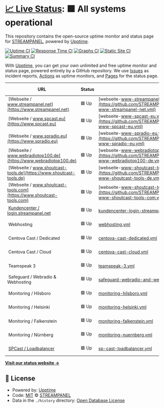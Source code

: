 # [📈 Live Status](https://status.streampanel.net): <!--live status--> **🟩 All systems operational**

This repository contains the open-source uptime monitor and status page for [STREAMPANEL](https://www.streampanel.net/), powered by [Upptime](https://github.com/upptime/upptime).

[![Uptime CI](https://github.com/streampanel/status.streampanel.net/workflows/Uptime%20CI/badge.svg)](https://github.com/streampanel/status.streampanel.net/actions?query=workflow%3A%22Uptime+CI%22)
[![Response Time CI](https://github.com/streampanel/status.streampanel.net/workflows/Response%20Time%20CI/badge.svg)](https://github.com/streampanel/status.streampanel.net/actions?query=workflow%3A%22Response+Time+CI%22)
[![Graphs CI](https://github.com/streampanel/status.streampanel.net/workflows/Graphs%20CI/badge.svg)](https://github.com/streampanel/status.streampanel.net/actions?query=workflow%3A%22Graphs+CI%22)
[![Static Site CI](https://github.com/streampanel/status.streampanel.net/workflows/Static%20Site%20CI/badge.svg)](https://github.com/streampanel/status.streampanel.net/actions?query=workflow%3A%22Static+Site+CI%22)
[![Summary CI](https://github.com/streampanel/status.streampanel.net/workflows/Summary%20CI/badge.svg)](https://github.com/streampanel/status.streampanel.net/actions?query=workflow%3A%22Summary+CI%22)

With [Upptime](https://upptime.js.org), you can get your own unlimited and free uptime monitor and status page, powered entirely by a GitHub repository. We use [Issues](https://github.com/streampanel/status.streampanel.net/issues) as incident reports, [Actions](https://github.com/streampanel/status.streampanel.net/actions) as uptime monitors, and [Pages](https://status.streampanel.net) for the status page.

<!--start: status pages-->
<!-- This summary is generated by Upptime (https://github.com/upptime/upptime) -->
<!-- Do not edit this manually, your changes will be overwritten -->
<!-- prettier-ignore -->
| URL | Status | History | Response Time | Uptime |
| --- | ------ | ------- | ------------- | ------ |
| <img alt="" src="https://icons.duckduckgo.com/ip3/www.streampanel.net.ico" height="13"> [Webseite / www.streampanel.net](https://www.streampanel.net) | 🟩 Up | [webseite-www-streampanel-net.yml](https://github.com/STREAMPANEL/status.streampanel.net/commits/HEAD/history/webseite-www-streampanel-net.yml) | <details><summary><img alt="Response time graph" src="./graphs/webseite-www-streampanel-net/response-time-week.png" height="20"> 537ms</summary><br><a href="https://status.streampanel.net/history/webseite-www-streampanel-net"><img alt="Response time 251" src="https://img.shields.io/endpoint?url=https%3A%2F%2Fraw.githubusercontent.com%2FSTREAMPANEL%2Fstatus.streampanel.net%2FHEAD%2Fapi%2Fwebseite-www-streampanel-net%2Fresponse-time.json"></a><br><a href="https://status.streampanel.net/history/webseite-www-streampanel-net"><img alt="24-hour response time 1376" src="https://img.shields.io/endpoint?url=https%3A%2F%2Fraw.githubusercontent.com%2FSTREAMPANEL%2Fstatus.streampanel.net%2FHEAD%2Fapi%2Fwebseite-www-streampanel-net%2Fresponse-time-day.json"></a><br><a href="https://status.streampanel.net/history/webseite-www-streampanel-net"><img alt="7-day response time 537" src="https://img.shields.io/endpoint?url=https%3A%2F%2Fraw.githubusercontent.com%2FSTREAMPANEL%2Fstatus.streampanel.net%2FHEAD%2Fapi%2Fwebseite-www-streampanel-net%2Fresponse-time-week.json"></a><br><a href="https://status.streampanel.net/history/webseite-www-streampanel-net"><img alt="30-day response time 468" src="https://img.shields.io/endpoint?url=https%3A%2F%2Fraw.githubusercontent.com%2FSTREAMPANEL%2Fstatus.streampanel.net%2FHEAD%2Fapi%2Fwebseite-www-streampanel-net%2Fresponse-time-month.json"></a><br><a href="https://status.streampanel.net/history/webseite-www-streampanel-net"><img alt="1-year response time 251" src="https://img.shields.io/endpoint?url=https%3A%2F%2Fraw.githubusercontent.com%2FSTREAMPANEL%2Fstatus.streampanel.net%2FHEAD%2Fapi%2Fwebseite-www-streampanel-net%2Fresponse-time-year.json"></a></details> | <details><summary><a href="https://status.streampanel.net/history/webseite-www-streampanel-net">99.92%</a></summary><a href="https://status.streampanel.net/history/webseite-www-streampanel-net"><img alt="All-time uptime 99.99%" src="https://img.shields.io/endpoint?url=https%3A%2F%2Fraw.githubusercontent.com%2FSTREAMPANEL%2Fstatus.streampanel.net%2FHEAD%2Fapi%2Fwebseite-www-streampanel-net%2Fuptime.json"></a><br><a href="https://status.streampanel.net/history/webseite-www-streampanel-net"><img alt="24-hour uptime 99.42%" src="https://img.shields.io/endpoint?url=https%3A%2F%2Fraw.githubusercontent.com%2FSTREAMPANEL%2Fstatus.streampanel.net%2FHEAD%2Fapi%2Fwebseite-www-streampanel-net%2Fuptime-day.json"></a><br><a href="https://status.streampanel.net/history/webseite-www-streampanel-net"><img alt="7-day uptime 99.92%" src="https://img.shields.io/endpoint?url=https%3A%2F%2Fraw.githubusercontent.com%2FSTREAMPANEL%2Fstatus.streampanel.net%2FHEAD%2Fapi%2Fwebseite-www-streampanel-net%2Fuptime-week.json"></a><br><a href="https://status.streampanel.net/history/webseite-www-streampanel-net"><img alt="30-day uptime 99.98%" src="https://img.shields.io/endpoint?url=https%3A%2F%2Fraw.githubusercontent.com%2FSTREAMPANEL%2Fstatus.streampanel.net%2FHEAD%2Fapi%2Fwebseite-www-streampanel-net%2Fuptime-month.json"></a><br><a href="https://status.streampanel.net/history/webseite-www-streampanel-net"><img alt="1-year uptime 99.99%" src="https://img.shields.io/endpoint?url=https%3A%2F%2Fraw.githubusercontent.com%2FSTREAMPANEL%2Fstatus.streampanel.net%2FHEAD%2Fapi%2Fwebseite-www-streampanel-net%2Fuptime-year.json"></a></details>
| <img alt="" src="https://icons.duckduckgo.com/ip3/www.spcast.eu.ico" height="13"> [Webseite / www.spcast.eu](https://www.spcast.eu) | 🟩 Up | [webseite-www-spcast-eu.yml](https://github.com/STREAMPANEL/status.streampanel.net/commits/HEAD/history/webseite-www-spcast-eu.yml) | <details><summary><img alt="Response time graph" src="./graphs/webseite-www-spcast-eu/response-time-week.png" height="20"> 167ms</summary><br><a href="https://status.streampanel.net/history/webseite-www-spcast-eu"><img alt="Response time 374" src="https://img.shields.io/endpoint?url=https%3A%2F%2Fraw.githubusercontent.com%2FSTREAMPANEL%2Fstatus.streampanel.net%2FHEAD%2Fapi%2Fwebseite-www-spcast-eu%2Fresponse-time.json"></a><br><a href="https://status.streampanel.net/history/webseite-www-spcast-eu"><img alt="24-hour response time 389" src="https://img.shields.io/endpoint?url=https%3A%2F%2Fraw.githubusercontent.com%2FSTREAMPANEL%2Fstatus.streampanel.net%2FHEAD%2Fapi%2Fwebseite-www-spcast-eu%2Fresponse-time-day.json"></a><br><a href="https://status.streampanel.net/history/webseite-www-spcast-eu"><img alt="7-day response time 167" src="https://img.shields.io/endpoint?url=https%3A%2F%2Fraw.githubusercontent.com%2FSTREAMPANEL%2Fstatus.streampanel.net%2FHEAD%2Fapi%2Fwebseite-www-spcast-eu%2Fresponse-time-week.json"></a><br><a href="https://status.streampanel.net/history/webseite-www-spcast-eu"><img alt="30-day response time 263" src="https://img.shields.io/endpoint?url=https%3A%2F%2Fraw.githubusercontent.com%2FSTREAMPANEL%2Fstatus.streampanel.net%2FHEAD%2Fapi%2Fwebseite-www-spcast-eu%2Fresponse-time-month.json"></a><br><a href="https://status.streampanel.net/history/webseite-www-spcast-eu"><img alt="1-year response time 374" src="https://img.shields.io/endpoint?url=https%3A%2F%2Fraw.githubusercontent.com%2FSTREAMPANEL%2Fstatus.streampanel.net%2FHEAD%2Fapi%2Fwebseite-www-spcast-eu%2Fresponse-time-year.json"></a></details> | <details><summary><a href="https://status.streampanel.net/history/webseite-www-spcast-eu">100.00%</a></summary><a href="https://status.streampanel.net/history/webseite-www-spcast-eu"><img alt="All-time uptime 100.00%" src="https://img.shields.io/endpoint?url=https%3A%2F%2Fraw.githubusercontent.com%2FSTREAMPANEL%2Fstatus.streampanel.net%2FHEAD%2Fapi%2Fwebseite-www-spcast-eu%2Fuptime.json"></a><br><a href="https://status.streampanel.net/history/webseite-www-spcast-eu"><img alt="24-hour uptime 100.00%" src="https://img.shields.io/endpoint?url=https%3A%2F%2Fraw.githubusercontent.com%2FSTREAMPANEL%2Fstatus.streampanel.net%2FHEAD%2Fapi%2Fwebseite-www-spcast-eu%2Fuptime-day.json"></a><br><a href="https://status.streampanel.net/history/webseite-www-spcast-eu"><img alt="7-day uptime 100.00%" src="https://img.shields.io/endpoint?url=https%3A%2F%2Fraw.githubusercontent.com%2FSTREAMPANEL%2Fstatus.streampanel.net%2FHEAD%2Fapi%2Fwebseite-www-spcast-eu%2Fuptime-week.json"></a><br><a href="https://status.streampanel.net/history/webseite-www-spcast-eu"><img alt="30-day uptime 100.00%" src="https://img.shields.io/endpoint?url=https%3A%2F%2Fraw.githubusercontent.com%2FSTREAMPANEL%2Fstatus.streampanel.net%2FHEAD%2Fapi%2Fwebseite-www-spcast-eu%2Fuptime-month.json"></a><br><a href="https://status.streampanel.net/history/webseite-www-spcast-eu"><img alt="1-year uptime 100.00%" src="https://img.shields.io/endpoint?url=https%3A%2F%2Fraw.githubusercontent.com%2FSTREAMPANEL%2Fstatus.streampanel.net%2FHEAD%2Fapi%2Fwebseite-www-spcast-eu%2Fuptime-year.json"></a></details>
| <img alt="" src="https://icons.duckduckgo.com/ip3/www.spradio.eu.ico" height="13"> [Webseite / www.spradio.eu](https://www.spradio.eu) | 🟩 Up | [webseite-www-spradio-eu.yml](https://github.com/STREAMPANEL/status.streampanel.net/commits/HEAD/history/webseite-www-spradio-eu.yml) | <details><summary><img alt="Response time graph" src="./graphs/webseite-www-spradio-eu/response-time-week.png" height="20"> 124ms</summary><br><a href="https://status.streampanel.net/history/webseite-www-spradio-eu"><img alt="Response time 348" src="https://img.shields.io/endpoint?url=https%3A%2F%2Fraw.githubusercontent.com%2FSTREAMPANEL%2Fstatus.streampanel.net%2FHEAD%2Fapi%2Fwebseite-www-spradio-eu%2Fresponse-time.json"></a><br><a href="https://status.streampanel.net/history/webseite-www-spradio-eu"><img alt="24-hour response time 69" src="https://img.shields.io/endpoint?url=https%3A%2F%2Fraw.githubusercontent.com%2FSTREAMPANEL%2Fstatus.streampanel.net%2FHEAD%2Fapi%2Fwebseite-www-spradio-eu%2Fresponse-time-day.json"></a><br><a href="https://status.streampanel.net/history/webseite-www-spradio-eu"><img alt="7-day response time 124" src="https://img.shields.io/endpoint?url=https%3A%2F%2Fraw.githubusercontent.com%2FSTREAMPANEL%2Fstatus.streampanel.net%2FHEAD%2Fapi%2Fwebseite-www-spradio-eu%2Fresponse-time-week.json"></a><br><a href="https://status.streampanel.net/history/webseite-www-spradio-eu"><img alt="30-day response time 294" src="https://img.shields.io/endpoint?url=https%3A%2F%2Fraw.githubusercontent.com%2FSTREAMPANEL%2Fstatus.streampanel.net%2FHEAD%2Fapi%2Fwebseite-www-spradio-eu%2Fresponse-time-month.json"></a><br><a href="https://status.streampanel.net/history/webseite-www-spradio-eu"><img alt="1-year response time 348" src="https://img.shields.io/endpoint?url=https%3A%2F%2Fraw.githubusercontent.com%2FSTREAMPANEL%2Fstatus.streampanel.net%2FHEAD%2Fapi%2Fwebseite-www-spradio-eu%2Fresponse-time-year.json"></a></details> | <details><summary><a href="https://status.streampanel.net/history/webseite-www-spradio-eu">100.00%</a></summary><a href="https://status.streampanel.net/history/webseite-www-spradio-eu"><img alt="All-time uptime 99.96%" src="https://img.shields.io/endpoint?url=https%3A%2F%2Fraw.githubusercontent.com%2FSTREAMPANEL%2Fstatus.streampanel.net%2FHEAD%2Fapi%2Fwebseite-www-spradio-eu%2Fuptime.json"></a><br><a href="https://status.streampanel.net/history/webseite-www-spradio-eu"><img alt="24-hour uptime 100.00%" src="https://img.shields.io/endpoint?url=https%3A%2F%2Fraw.githubusercontent.com%2FSTREAMPANEL%2Fstatus.streampanel.net%2FHEAD%2Fapi%2Fwebseite-www-spradio-eu%2Fuptime-day.json"></a><br><a href="https://status.streampanel.net/history/webseite-www-spradio-eu"><img alt="7-day uptime 100.00%" src="https://img.shields.io/endpoint?url=https%3A%2F%2Fraw.githubusercontent.com%2FSTREAMPANEL%2Fstatus.streampanel.net%2FHEAD%2Fapi%2Fwebseite-www-spradio-eu%2Fuptime-week.json"></a><br><a href="https://status.streampanel.net/history/webseite-www-spradio-eu"><img alt="30-day uptime 99.96%" src="https://img.shields.io/endpoint?url=https%3A%2F%2Fraw.githubusercontent.com%2FSTREAMPANEL%2Fstatus.streampanel.net%2FHEAD%2Fapi%2Fwebseite-www-spradio-eu%2Fuptime-month.json"></a><br><a href="https://status.streampanel.net/history/webseite-www-spradio-eu"><img alt="1-year uptime 99.96%" src="https://img.shields.io/endpoint?url=https%3A%2F%2Fraw.githubusercontent.com%2FSTREAMPANEL%2Fstatus.streampanel.net%2FHEAD%2Fapi%2Fwebseite-www-spradio-eu%2Fuptime-year.json"></a></details>
| <img alt="" src="https://icons.duckduckgo.com/ip3/www.webradiotop100.de.ico" height="13"> [Webseite / www.webradiotop100.de](https://www.webradiotop100.de) | 🟩 Up | [webseite-www-webradiotop100-de.yml](https://github.com/STREAMPANEL/status.streampanel.net/commits/HEAD/history/webseite-www-webradiotop100-de.yml) | <details><summary><img alt="Response time graph" src="./graphs/webseite-www-webradiotop100-de/response-time-week.png" height="20"> 3129ms</summary><br><a href="https://status.streampanel.net/history/webseite-www-webradiotop100-de"><img alt="Response time 2548" src="https://img.shields.io/endpoint?url=https%3A%2F%2Fraw.githubusercontent.com%2FSTREAMPANEL%2Fstatus.streampanel.net%2FHEAD%2Fapi%2Fwebseite-www-webradiotop100-de%2Fresponse-time.json"></a><br><a href="https://status.streampanel.net/history/webseite-www-webradiotop100-de"><img alt="24-hour response time 2701" src="https://img.shields.io/endpoint?url=https%3A%2F%2Fraw.githubusercontent.com%2FSTREAMPANEL%2Fstatus.streampanel.net%2FHEAD%2Fapi%2Fwebseite-www-webradiotop100-de%2Fresponse-time-day.json"></a><br><a href="https://status.streampanel.net/history/webseite-www-webradiotop100-de"><img alt="7-day response time 3129" src="https://img.shields.io/endpoint?url=https%3A%2F%2Fraw.githubusercontent.com%2FSTREAMPANEL%2Fstatus.streampanel.net%2FHEAD%2Fapi%2Fwebseite-www-webradiotop100-de%2Fresponse-time-week.json"></a><br><a href="https://status.streampanel.net/history/webseite-www-webradiotop100-de"><img alt="30-day response time 3250" src="https://img.shields.io/endpoint?url=https%3A%2F%2Fraw.githubusercontent.com%2FSTREAMPANEL%2Fstatus.streampanel.net%2FHEAD%2Fapi%2Fwebseite-www-webradiotop100-de%2Fresponse-time-month.json"></a><br><a href="https://status.streampanel.net/history/webseite-www-webradiotop100-de"><img alt="1-year response time 2548" src="https://img.shields.io/endpoint?url=https%3A%2F%2Fraw.githubusercontent.com%2FSTREAMPANEL%2Fstatus.streampanel.net%2FHEAD%2Fapi%2Fwebseite-www-webradiotop100-de%2Fresponse-time-year.json"></a></details> | <details><summary><a href="https://status.streampanel.net/history/webseite-www-webradiotop100-de">100.00%</a></summary><a href="https://status.streampanel.net/history/webseite-www-webradiotop100-de"><img alt="All-time uptime 99.99%" src="https://img.shields.io/endpoint?url=https%3A%2F%2Fraw.githubusercontent.com%2FSTREAMPANEL%2Fstatus.streampanel.net%2FHEAD%2Fapi%2Fwebseite-www-webradiotop100-de%2Fuptime.json"></a><br><a href="https://status.streampanel.net/history/webseite-www-webradiotop100-de"><img alt="24-hour uptime 100.00%" src="https://img.shields.io/endpoint?url=https%3A%2F%2Fraw.githubusercontent.com%2FSTREAMPANEL%2Fstatus.streampanel.net%2FHEAD%2Fapi%2Fwebseite-www-webradiotop100-de%2Fuptime-day.json"></a><br><a href="https://status.streampanel.net/history/webseite-www-webradiotop100-de"><img alt="7-day uptime 100.00%" src="https://img.shields.io/endpoint?url=https%3A%2F%2Fraw.githubusercontent.com%2FSTREAMPANEL%2Fstatus.streampanel.net%2FHEAD%2Fapi%2Fwebseite-www-webradiotop100-de%2Fuptime-week.json"></a><br><a href="https://status.streampanel.net/history/webseite-www-webradiotop100-de"><img alt="30-day uptime 99.96%" src="https://img.shields.io/endpoint?url=https%3A%2F%2Fraw.githubusercontent.com%2FSTREAMPANEL%2Fstatus.streampanel.net%2FHEAD%2Fapi%2Fwebseite-www-webradiotop100-de%2Fuptime-month.json"></a><br><a href="https://status.streampanel.net/history/webseite-www-webradiotop100-de"><img alt="1-year uptime 99.99%" src="https://img.shields.io/endpoint?url=https%3A%2F%2Fraw.githubusercontent.com%2FSTREAMPANEL%2Fstatus.streampanel.net%2FHEAD%2Fapi%2Fwebseite-www-webradiotop100-de%2Fuptime-year.json"></a></details>
| <img alt="" src="https://icons.duckduckgo.com/ip3/www.shoutcast-tools.de.ico" height="13"> [Webseite / www.shoutcast-tools.de](https://www.shoutcast-tools.de) | 🟩 Up | [webseite-www-shoutcast-tools-de.yml](https://github.com/STREAMPANEL/status.streampanel.net/commits/HEAD/history/webseite-www-shoutcast-tools-de.yml) | <details><summary><img alt="Response time graph" src="./graphs/webseite-www-shoutcast-tools-de/response-time-week.png" height="20"> 1702ms</summary><br><a href="https://status.streampanel.net/history/webseite-www-shoutcast-tools-de"><img alt="Response time 1665" src="https://img.shields.io/endpoint?url=https%3A%2F%2Fraw.githubusercontent.com%2FSTREAMPANEL%2Fstatus.streampanel.net%2FHEAD%2Fapi%2Fwebseite-www-shoutcast-tools-de%2Fresponse-time.json"></a><br><a href="https://status.streampanel.net/history/webseite-www-shoutcast-tools-de"><img alt="24-hour response time 1395" src="https://img.shields.io/endpoint?url=https%3A%2F%2Fraw.githubusercontent.com%2FSTREAMPANEL%2Fstatus.streampanel.net%2FHEAD%2Fapi%2Fwebseite-www-shoutcast-tools-de%2Fresponse-time-day.json"></a><br><a href="https://status.streampanel.net/history/webseite-www-shoutcast-tools-de"><img alt="7-day response time 1702" src="https://img.shields.io/endpoint?url=https%3A%2F%2Fraw.githubusercontent.com%2FSTREAMPANEL%2Fstatus.streampanel.net%2FHEAD%2Fapi%2Fwebseite-www-shoutcast-tools-de%2Fresponse-time-week.json"></a><br><a href="https://status.streampanel.net/history/webseite-www-shoutcast-tools-de"><img alt="30-day response time 1629" src="https://img.shields.io/endpoint?url=https%3A%2F%2Fraw.githubusercontent.com%2FSTREAMPANEL%2Fstatus.streampanel.net%2FHEAD%2Fapi%2Fwebseite-www-shoutcast-tools-de%2Fresponse-time-month.json"></a><br><a href="https://status.streampanel.net/history/webseite-www-shoutcast-tools-de"><img alt="1-year response time 1665" src="https://img.shields.io/endpoint?url=https%3A%2F%2Fraw.githubusercontent.com%2FSTREAMPANEL%2Fstatus.streampanel.net%2FHEAD%2Fapi%2Fwebseite-www-shoutcast-tools-de%2Fresponse-time-year.json"></a></details> | <details><summary><a href="https://status.streampanel.net/history/webseite-www-shoutcast-tools-de">100.00%</a></summary><a href="https://status.streampanel.net/history/webseite-www-shoutcast-tools-de"><img alt="All-time uptime 100.00%" src="https://img.shields.io/endpoint?url=https%3A%2F%2Fraw.githubusercontent.com%2FSTREAMPANEL%2Fstatus.streampanel.net%2FHEAD%2Fapi%2Fwebseite-www-shoutcast-tools-de%2Fuptime.json"></a><br><a href="https://status.streampanel.net/history/webseite-www-shoutcast-tools-de"><img alt="24-hour uptime 100.00%" src="https://img.shields.io/endpoint?url=https%3A%2F%2Fraw.githubusercontent.com%2FSTREAMPANEL%2Fstatus.streampanel.net%2FHEAD%2Fapi%2Fwebseite-www-shoutcast-tools-de%2Fuptime-day.json"></a><br><a href="https://status.streampanel.net/history/webseite-www-shoutcast-tools-de"><img alt="7-day uptime 100.00%" src="https://img.shields.io/endpoint?url=https%3A%2F%2Fraw.githubusercontent.com%2FSTREAMPANEL%2Fstatus.streampanel.net%2FHEAD%2Fapi%2Fwebseite-www-shoutcast-tools-de%2Fuptime-week.json"></a><br><a href="https://status.streampanel.net/history/webseite-www-shoutcast-tools-de"><img alt="30-day uptime 100.00%" src="https://img.shields.io/endpoint?url=https%3A%2F%2Fraw.githubusercontent.com%2FSTREAMPANEL%2Fstatus.streampanel.net%2FHEAD%2Fapi%2Fwebseite-www-shoutcast-tools-de%2Fuptime-month.json"></a><br><a href="https://status.streampanel.net/history/webseite-www-shoutcast-tools-de"><img alt="1-year uptime 100.00%" src="https://img.shields.io/endpoint?url=https%3A%2F%2Fraw.githubusercontent.com%2FSTREAMPANEL%2Fstatus.streampanel.net%2FHEAD%2Fapi%2Fwebseite-www-shoutcast-tools-de%2Fuptime-year.json"></a></details>
| <img alt="" src="https://icons.duckduckgo.com/ip3/www.shoutcast-tools.com.ico" height="13"> [Webseite / www.shoutcast-tools.com](https://www.shoutcast-tools.com) | 🟩 Up | [webseite-www-shoutcast-tools-com.yml](https://github.com/STREAMPANEL/status.streampanel.net/commits/HEAD/history/webseite-www-shoutcast-tools-com.yml) | <details><summary><img alt="Response time graph" src="./graphs/webseite-www-shoutcast-tools-com/response-time-week.png" height="20"> 1600ms</summary><br><a href="https://status.streampanel.net/history/webseite-www-shoutcast-tools-com"><img alt="Response time 2638" src="https://img.shields.io/endpoint?url=https%3A%2F%2Fraw.githubusercontent.com%2FSTREAMPANEL%2Fstatus.streampanel.net%2FHEAD%2Fapi%2Fwebseite-www-shoutcast-tools-com%2Fresponse-time.json"></a><br><a href="https://status.streampanel.net/history/webseite-www-shoutcast-tools-com"><img alt="24-hour response time 1253" src="https://img.shields.io/endpoint?url=https%3A%2F%2Fraw.githubusercontent.com%2FSTREAMPANEL%2Fstatus.streampanel.net%2FHEAD%2Fapi%2Fwebseite-www-shoutcast-tools-com%2Fresponse-time-day.json"></a><br><a href="https://status.streampanel.net/history/webseite-www-shoutcast-tools-com"><img alt="7-day response time 1600" src="https://img.shields.io/endpoint?url=https%3A%2F%2Fraw.githubusercontent.com%2FSTREAMPANEL%2Fstatus.streampanel.net%2FHEAD%2Fapi%2Fwebseite-www-shoutcast-tools-com%2Fresponse-time-week.json"></a><br><a href="https://status.streampanel.net/history/webseite-www-shoutcast-tools-com"><img alt="30-day response time 4704" src="https://img.shields.io/endpoint?url=https%3A%2F%2Fraw.githubusercontent.com%2FSTREAMPANEL%2Fstatus.streampanel.net%2FHEAD%2Fapi%2Fwebseite-www-shoutcast-tools-com%2Fresponse-time-month.json"></a><br><a href="https://status.streampanel.net/history/webseite-www-shoutcast-tools-com"><img alt="1-year response time 2638" src="https://img.shields.io/endpoint?url=https%3A%2F%2Fraw.githubusercontent.com%2FSTREAMPANEL%2Fstatus.streampanel.net%2FHEAD%2Fapi%2Fwebseite-www-shoutcast-tools-com%2Fresponse-time-year.json"></a></details> | <details><summary><a href="https://status.streampanel.net/history/webseite-www-shoutcast-tools-com">100.00%</a></summary><a href="https://status.streampanel.net/history/webseite-www-shoutcast-tools-com"><img alt="All-time uptime 100.00%" src="https://img.shields.io/endpoint?url=https%3A%2F%2Fraw.githubusercontent.com%2FSTREAMPANEL%2Fstatus.streampanel.net%2FHEAD%2Fapi%2Fwebseite-www-shoutcast-tools-com%2Fuptime.json"></a><br><a href="https://status.streampanel.net/history/webseite-www-shoutcast-tools-com"><img alt="24-hour uptime 100.00%" src="https://img.shields.io/endpoint?url=https%3A%2F%2Fraw.githubusercontent.com%2FSTREAMPANEL%2Fstatus.streampanel.net%2FHEAD%2Fapi%2Fwebseite-www-shoutcast-tools-com%2Fuptime-day.json"></a><br><a href="https://status.streampanel.net/history/webseite-www-shoutcast-tools-com"><img alt="7-day uptime 100.00%" src="https://img.shields.io/endpoint?url=https%3A%2F%2Fraw.githubusercontent.com%2FSTREAMPANEL%2Fstatus.streampanel.net%2FHEAD%2Fapi%2Fwebseite-www-shoutcast-tools-com%2Fuptime-week.json"></a><br><a href="https://status.streampanel.net/history/webseite-www-shoutcast-tools-com"><img alt="30-day uptime 100.00%" src="https://img.shields.io/endpoint?url=https%3A%2F%2Fraw.githubusercontent.com%2FSTREAMPANEL%2Fstatus.streampanel.net%2FHEAD%2Fapi%2Fwebseite-www-shoutcast-tools-com%2Fuptime-month.json"></a><br><a href="https://status.streampanel.net/history/webseite-www-shoutcast-tools-com"><img alt="1-year uptime 100.00%" src="https://img.shields.io/endpoint?url=https%3A%2F%2Fraw.githubusercontent.com%2FSTREAMPANEL%2Fstatus.streampanel.net%2FHEAD%2Fapi%2Fwebseite-www-shoutcast-tools-com%2Fuptime-year.json"></a></details>
| <img alt="" src="https://icons.duckduckgo.com/ip3/login.streampanel.net.ico" height="13"> [Kundencenter / login.streampanel.net](https://login.streampanel.net) | 🟩 Up | [kundencenter-login-streampanel-net.yml](https://github.com/STREAMPANEL/status.streampanel.net/commits/HEAD/history/kundencenter-login-streampanel-net.yml) | <details><summary><img alt="Response time graph" src="./graphs/kundencenter-login-streampanel-net/response-time-week.png" height="20"> 1705ms</summary><br><a href="https://status.streampanel.net/history/kundencenter-login-streampanel-net"><img alt="Response time 1358" src="https://img.shields.io/endpoint?url=https%3A%2F%2Fraw.githubusercontent.com%2FSTREAMPANEL%2Fstatus.streampanel.net%2FHEAD%2Fapi%2Fkundencenter-login-streampanel-net%2Fresponse-time.json"></a><br><a href="https://status.streampanel.net/history/kundencenter-login-streampanel-net"><img alt="24-hour response time 1688" src="https://img.shields.io/endpoint?url=https%3A%2F%2Fraw.githubusercontent.com%2FSTREAMPANEL%2Fstatus.streampanel.net%2FHEAD%2Fapi%2Fkundencenter-login-streampanel-net%2Fresponse-time-day.json"></a><br><a href="https://status.streampanel.net/history/kundencenter-login-streampanel-net"><img alt="7-day response time 1705" src="https://img.shields.io/endpoint?url=https%3A%2F%2Fraw.githubusercontent.com%2FSTREAMPANEL%2Fstatus.streampanel.net%2FHEAD%2Fapi%2Fkundencenter-login-streampanel-net%2Fresponse-time-week.json"></a><br><a href="https://status.streampanel.net/history/kundencenter-login-streampanel-net"><img alt="30-day response time 1629" src="https://img.shields.io/endpoint?url=https%3A%2F%2Fraw.githubusercontent.com%2FSTREAMPANEL%2Fstatus.streampanel.net%2FHEAD%2Fapi%2Fkundencenter-login-streampanel-net%2Fresponse-time-month.json"></a><br><a href="https://status.streampanel.net/history/kundencenter-login-streampanel-net"><img alt="1-year response time 1358" src="https://img.shields.io/endpoint?url=https%3A%2F%2Fraw.githubusercontent.com%2FSTREAMPANEL%2Fstatus.streampanel.net%2FHEAD%2Fapi%2Fkundencenter-login-streampanel-net%2Fresponse-time-year.json"></a></details> | <details><summary><a href="https://status.streampanel.net/history/kundencenter-login-streampanel-net">100.00%</a></summary><a href="https://status.streampanel.net/history/kundencenter-login-streampanel-net"><img alt="All-time uptime 100.00%" src="https://img.shields.io/endpoint?url=https%3A%2F%2Fraw.githubusercontent.com%2FSTREAMPANEL%2Fstatus.streampanel.net%2FHEAD%2Fapi%2Fkundencenter-login-streampanel-net%2Fuptime.json"></a><br><a href="https://status.streampanel.net/history/kundencenter-login-streampanel-net"><img alt="24-hour uptime 100.00%" src="https://img.shields.io/endpoint?url=https%3A%2F%2Fraw.githubusercontent.com%2FSTREAMPANEL%2Fstatus.streampanel.net%2FHEAD%2Fapi%2Fkundencenter-login-streampanel-net%2Fuptime-day.json"></a><br><a href="https://status.streampanel.net/history/kundencenter-login-streampanel-net"><img alt="7-day uptime 100.00%" src="https://img.shields.io/endpoint?url=https%3A%2F%2Fraw.githubusercontent.com%2FSTREAMPANEL%2Fstatus.streampanel.net%2FHEAD%2Fapi%2Fkundencenter-login-streampanel-net%2Fuptime-week.json"></a><br><a href="https://status.streampanel.net/history/kundencenter-login-streampanel-net"><img alt="30-day uptime 100.00%" src="https://img.shields.io/endpoint?url=https%3A%2F%2Fraw.githubusercontent.com%2FSTREAMPANEL%2Fstatus.streampanel.net%2FHEAD%2Fapi%2Fkundencenter-login-streampanel-net%2Fuptime-month.json"></a><br><a href="https://status.streampanel.net/history/kundencenter-login-streampanel-net"><img alt="1-year uptime 100.00%" src="https://img.shields.io/endpoint?url=https%3A%2F%2Fraw.githubusercontent.com%2FSTREAMPANEL%2Fstatus.streampanel.net%2FHEAD%2Fapi%2Fkundencenter-login-streampanel-net%2Fuptime-year.json"></a></details>
| <img alt="" src="https://icons.duckduckgo.com/ip3/null.ico" height="13"> Webhosting | 🟩 Up | [webhosting.yml](https://github.com/STREAMPANEL/status.streampanel.net/commits/HEAD/history/webhosting.yml) | <details><summary><img alt="Response time graph" src="./graphs/webhosting/response-time-week.png" height="20"> 419ms</summary><br><a href="https://status.streampanel.net/history/webhosting"><img alt="Response time 520" src="https://img.shields.io/endpoint?url=https%3A%2F%2Fraw.githubusercontent.com%2FSTREAMPANEL%2Fstatus.streampanel.net%2FHEAD%2Fapi%2Fwebhosting%2Fresponse-time.json"></a><br><a href="https://status.streampanel.net/history/webhosting"><img alt="24-hour response time 289" src="https://img.shields.io/endpoint?url=https%3A%2F%2Fraw.githubusercontent.com%2FSTREAMPANEL%2Fstatus.streampanel.net%2FHEAD%2Fapi%2Fwebhosting%2Fresponse-time-day.json"></a><br><a href="https://status.streampanel.net/history/webhosting"><img alt="7-day response time 419" src="https://img.shields.io/endpoint?url=https%3A%2F%2Fraw.githubusercontent.com%2FSTREAMPANEL%2Fstatus.streampanel.net%2FHEAD%2Fapi%2Fwebhosting%2Fresponse-time-week.json"></a><br><a href="https://status.streampanel.net/history/webhosting"><img alt="30-day response time 386" src="https://img.shields.io/endpoint?url=https%3A%2F%2Fraw.githubusercontent.com%2FSTREAMPANEL%2Fstatus.streampanel.net%2FHEAD%2Fapi%2Fwebhosting%2Fresponse-time-month.json"></a><br><a href="https://status.streampanel.net/history/webhosting"><img alt="1-year response time 515" src="https://img.shields.io/endpoint?url=https%3A%2F%2Fraw.githubusercontent.com%2FSTREAMPANEL%2Fstatus.streampanel.net%2FHEAD%2Fapi%2Fwebhosting%2Fresponse-time-year.json"></a></details> | <details><summary><a href="https://status.streampanel.net/history/webhosting">100.00%</a></summary><a href="https://status.streampanel.net/history/webhosting"><img alt="All-time uptime 100.00%" src="https://img.shields.io/endpoint?url=https%3A%2F%2Fraw.githubusercontent.com%2FSTREAMPANEL%2Fstatus.streampanel.net%2FHEAD%2Fapi%2Fwebhosting%2Fuptime.json"></a><br><a href="https://status.streampanel.net/history/webhosting"><img alt="24-hour uptime 100.00%" src="https://img.shields.io/endpoint?url=https%3A%2F%2Fraw.githubusercontent.com%2FSTREAMPANEL%2Fstatus.streampanel.net%2FHEAD%2Fapi%2Fwebhosting%2Fuptime-day.json"></a><br><a href="https://status.streampanel.net/history/webhosting"><img alt="7-day uptime 100.00%" src="https://img.shields.io/endpoint?url=https%3A%2F%2Fraw.githubusercontent.com%2FSTREAMPANEL%2Fstatus.streampanel.net%2FHEAD%2Fapi%2Fwebhosting%2Fuptime-week.json"></a><br><a href="https://status.streampanel.net/history/webhosting"><img alt="30-day uptime 100.00%" src="https://img.shields.io/endpoint?url=https%3A%2F%2Fraw.githubusercontent.com%2FSTREAMPANEL%2Fstatus.streampanel.net%2FHEAD%2Fapi%2Fwebhosting%2Fuptime-month.json"></a><br><a href="https://status.streampanel.net/history/webhosting"><img alt="1-year uptime 100.00%" src="https://img.shields.io/endpoint?url=https%3A%2F%2Fraw.githubusercontent.com%2FSTREAMPANEL%2Fstatus.streampanel.net%2FHEAD%2Fapi%2Fwebhosting%2Fuptime-year.json"></a></details>
| <img alt="" src="https://icons.duckduckgo.com/ip3/null.ico" height="13"> Centova Cast / Dedicated | 🟩 Up | [centova-cast-dedicated.yml](https://github.com/STREAMPANEL/status.streampanel.net/commits/HEAD/history/centova-cast-dedicated.yml) | <details><summary><img alt="Response time graph" src="./graphs/centova-cast-dedicated/response-time-week.png" height="20"> 670ms</summary><br><a href="https://status.streampanel.net/history/centova-cast-dedicated"><img alt="Response time 673" src="https://img.shields.io/endpoint?url=https%3A%2F%2Fraw.githubusercontent.com%2FSTREAMPANEL%2Fstatus.streampanel.net%2FHEAD%2Fapi%2Fcentova-cast-dedicated%2Fresponse-time.json"></a><br><a href="https://status.streampanel.net/history/centova-cast-dedicated"><img alt="24-hour response time 533" src="https://img.shields.io/endpoint?url=https%3A%2F%2Fraw.githubusercontent.com%2FSTREAMPANEL%2Fstatus.streampanel.net%2FHEAD%2Fapi%2Fcentova-cast-dedicated%2Fresponse-time-day.json"></a><br><a href="https://status.streampanel.net/history/centova-cast-dedicated"><img alt="7-day response time 670" src="https://img.shields.io/endpoint?url=https%3A%2F%2Fraw.githubusercontent.com%2FSTREAMPANEL%2Fstatus.streampanel.net%2FHEAD%2Fapi%2Fcentova-cast-dedicated%2Fresponse-time-week.json"></a><br><a href="https://status.streampanel.net/history/centova-cast-dedicated"><img alt="30-day response time 611" src="https://img.shields.io/endpoint?url=https%3A%2F%2Fraw.githubusercontent.com%2FSTREAMPANEL%2Fstatus.streampanel.net%2FHEAD%2Fapi%2Fcentova-cast-dedicated%2Fresponse-time-month.json"></a><br><a href="https://status.streampanel.net/history/centova-cast-dedicated"><img alt="1-year response time 672" src="https://img.shields.io/endpoint?url=https%3A%2F%2Fraw.githubusercontent.com%2FSTREAMPANEL%2Fstatus.streampanel.net%2FHEAD%2Fapi%2Fcentova-cast-dedicated%2Fresponse-time-year.json"></a></details> | <details><summary><a href="https://status.streampanel.net/history/centova-cast-dedicated">100.00%</a></summary><a href="https://status.streampanel.net/history/centova-cast-dedicated"><img alt="All-time uptime 99.93%" src="https://img.shields.io/endpoint?url=https%3A%2F%2Fraw.githubusercontent.com%2FSTREAMPANEL%2Fstatus.streampanel.net%2FHEAD%2Fapi%2Fcentova-cast-dedicated%2Fuptime.json"></a><br><a href="https://status.streampanel.net/history/centova-cast-dedicated"><img alt="24-hour uptime 100.00%" src="https://img.shields.io/endpoint?url=https%3A%2F%2Fraw.githubusercontent.com%2FSTREAMPANEL%2Fstatus.streampanel.net%2FHEAD%2Fapi%2Fcentova-cast-dedicated%2Fuptime-day.json"></a><br><a href="https://status.streampanel.net/history/centova-cast-dedicated"><img alt="7-day uptime 100.00%" src="https://img.shields.io/endpoint?url=https%3A%2F%2Fraw.githubusercontent.com%2FSTREAMPANEL%2Fstatus.streampanel.net%2FHEAD%2Fapi%2Fcentova-cast-dedicated%2Fuptime-week.json"></a><br><a href="https://status.streampanel.net/history/centova-cast-dedicated"><img alt="30-day uptime 100.00%" src="https://img.shields.io/endpoint?url=https%3A%2F%2Fraw.githubusercontent.com%2FSTREAMPANEL%2Fstatus.streampanel.net%2FHEAD%2Fapi%2Fcentova-cast-dedicated%2Fuptime-month.json"></a><br><a href="https://status.streampanel.net/history/centova-cast-dedicated"><img alt="1-year uptime 99.93%" src="https://img.shields.io/endpoint?url=https%3A%2F%2Fraw.githubusercontent.com%2FSTREAMPANEL%2Fstatus.streampanel.net%2FHEAD%2Fapi%2Fcentova-cast-dedicated%2Fuptime-year.json"></a></details>
| <img alt="" src="https://icons.duckduckgo.com/ip3/null.ico" height="13"> Centova Cast / Cloud | 🟩 Up | [centova-cast-cloud.yml](https://github.com/STREAMPANEL/status.streampanel.net/commits/HEAD/history/centova-cast-cloud.yml) | <details><summary><img alt="Response time graph" src="./graphs/centova-cast-cloud/response-time-week.png" height="20"> 660ms</summary><br><a href="https://status.streampanel.net/history/centova-cast-cloud"><img alt="Response time 658" src="https://img.shields.io/endpoint?url=https%3A%2F%2Fraw.githubusercontent.com%2FSTREAMPANEL%2Fstatus.streampanel.net%2FHEAD%2Fapi%2Fcentova-cast-cloud%2Fresponse-time.json"></a><br><a href="https://status.streampanel.net/history/centova-cast-cloud"><img alt="24-hour response time 533" src="https://img.shields.io/endpoint?url=https%3A%2F%2Fraw.githubusercontent.com%2FSTREAMPANEL%2Fstatus.streampanel.net%2FHEAD%2Fapi%2Fcentova-cast-cloud%2Fresponse-time-day.json"></a><br><a href="https://status.streampanel.net/history/centova-cast-cloud"><img alt="7-day response time 660" src="https://img.shields.io/endpoint?url=https%3A%2F%2Fraw.githubusercontent.com%2FSTREAMPANEL%2Fstatus.streampanel.net%2FHEAD%2Fapi%2Fcentova-cast-cloud%2Fresponse-time-week.json"></a><br><a href="https://status.streampanel.net/history/centova-cast-cloud"><img alt="30-day response time 606" src="https://img.shields.io/endpoint?url=https%3A%2F%2Fraw.githubusercontent.com%2FSTREAMPANEL%2Fstatus.streampanel.net%2FHEAD%2Fapi%2Fcentova-cast-cloud%2Fresponse-time-month.json"></a><br><a href="https://status.streampanel.net/history/centova-cast-cloud"><img alt="1-year response time 656" src="https://img.shields.io/endpoint?url=https%3A%2F%2Fraw.githubusercontent.com%2FSTREAMPANEL%2Fstatus.streampanel.net%2FHEAD%2Fapi%2Fcentova-cast-cloud%2Fresponse-time-year.json"></a></details> | <details><summary><a href="https://status.streampanel.net/history/centova-cast-cloud">100.00%</a></summary><a href="https://status.streampanel.net/history/centova-cast-cloud"><img alt="All-time uptime 99.89%" src="https://img.shields.io/endpoint?url=https%3A%2F%2Fraw.githubusercontent.com%2FSTREAMPANEL%2Fstatus.streampanel.net%2FHEAD%2Fapi%2Fcentova-cast-cloud%2Fuptime.json"></a><br><a href="https://status.streampanel.net/history/centova-cast-cloud"><img alt="24-hour uptime 100.00%" src="https://img.shields.io/endpoint?url=https%3A%2F%2Fraw.githubusercontent.com%2FSTREAMPANEL%2Fstatus.streampanel.net%2FHEAD%2Fapi%2Fcentova-cast-cloud%2Fuptime-day.json"></a><br><a href="https://status.streampanel.net/history/centova-cast-cloud"><img alt="7-day uptime 100.00%" src="https://img.shields.io/endpoint?url=https%3A%2F%2Fraw.githubusercontent.com%2FSTREAMPANEL%2Fstatus.streampanel.net%2FHEAD%2Fapi%2Fcentova-cast-cloud%2Fuptime-week.json"></a><br><a href="https://status.streampanel.net/history/centova-cast-cloud"><img alt="30-day uptime 100.00%" src="https://img.shields.io/endpoint?url=https%3A%2F%2Fraw.githubusercontent.com%2FSTREAMPANEL%2Fstatus.streampanel.net%2FHEAD%2Fapi%2Fcentova-cast-cloud%2Fuptime-month.json"></a><br><a href="https://status.streampanel.net/history/centova-cast-cloud"><img alt="1-year uptime 99.89%" src="https://img.shields.io/endpoint?url=https%3A%2F%2Fraw.githubusercontent.com%2FSTREAMPANEL%2Fstatus.streampanel.net%2FHEAD%2Fapi%2Fcentova-cast-cloud%2Fuptime-year.json"></a></details>
| <img alt="" src="https://icons.duckduckgo.com/ip3/null.ico" height="13"> Teamspeak 3 | 🟩 Up | [teamspeak-3.yml](https://github.com/STREAMPANEL/status.streampanel.net/commits/HEAD/history/teamspeak-3.yml) | <details><summary><img alt="Response time graph" src="./graphs/teamspeak-3/response-time-week.png" height="20"> 372ms</summary><br><a href="https://status.streampanel.net/history/teamspeak-3"><img alt="Response time 397" src="https://img.shields.io/endpoint?url=https%3A%2F%2Fraw.githubusercontent.com%2FSTREAMPANEL%2Fstatus.streampanel.net%2FHEAD%2Fapi%2Fteamspeak-3%2Fresponse-time.json"></a><br><a href="https://status.streampanel.net/history/teamspeak-3"><img alt="24-hour response time 287" src="https://img.shields.io/endpoint?url=https%3A%2F%2Fraw.githubusercontent.com%2FSTREAMPANEL%2Fstatus.streampanel.net%2FHEAD%2Fapi%2Fteamspeak-3%2Fresponse-time-day.json"></a><br><a href="https://status.streampanel.net/history/teamspeak-3"><img alt="7-day response time 372" src="https://img.shields.io/endpoint?url=https%3A%2F%2Fraw.githubusercontent.com%2FSTREAMPANEL%2Fstatus.streampanel.net%2FHEAD%2Fapi%2Fteamspeak-3%2Fresponse-time-week.json"></a><br><a href="https://status.streampanel.net/history/teamspeak-3"><img alt="30-day response time 353" src="https://img.shields.io/endpoint?url=https%3A%2F%2Fraw.githubusercontent.com%2FSTREAMPANEL%2Fstatus.streampanel.net%2FHEAD%2Fapi%2Fteamspeak-3%2Fresponse-time-month.json"></a><br><a href="https://status.streampanel.net/history/teamspeak-3"><img alt="1-year response time 395" src="https://img.shields.io/endpoint?url=https%3A%2F%2Fraw.githubusercontent.com%2FSTREAMPANEL%2Fstatus.streampanel.net%2FHEAD%2Fapi%2Fteamspeak-3%2Fresponse-time-year.json"></a></details> | <details><summary><a href="https://status.streampanel.net/history/teamspeak-3">99.60%</a></summary><a href="https://status.streampanel.net/history/teamspeak-3"><img alt="All-time uptime 99.98%" src="https://img.shields.io/endpoint?url=https%3A%2F%2Fraw.githubusercontent.com%2FSTREAMPANEL%2Fstatus.streampanel.net%2FHEAD%2Fapi%2Fteamspeak-3%2Fuptime.json"></a><br><a href="https://status.streampanel.net/history/teamspeak-3"><img alt="24-hour uptime 100.00%" src="https://img.shields.io/endpoint?url=https%3A%2F%2Fraw.githubusercontent.com%2FSTREAMPANEL%2Fstatus.streampanel.net%2FHEAD%2Fapi%2Fteamspeak-3%2Fuptime-day.json"></a><br><a href="https://status.streampanel.net/history/teamspeak-3"><img alt="7-day uptime 99.60%" src="https://img.shields.io/endpoint?url=https%3A%2F%2Fraw.githubusercontent.com%2FSTREAMPANEL%2Fstatus.streampanel.net%2FHEAD%2Fapi%2Fteamspeak-3%2Fuptime-week.json"></a><br><a href="https://status.streampanel.net/history/teamspeak-3"><img alt="30-day uptime 99.91%" src="https://img.shields.io/endpoint?url=https%3A%2F%2Fraw.githubusercontent.com%2FSTREAMPANEL%2Fstatus.streampanel.net%2FHEAD%2Fapi%2Fteamspeak-3%2Fuptime-month.json"></a><br><a href="https://status.streampanel.net/history/teamspeak-3"><img alt="1-year uptime 99.98%" src="https://img.shields.io/endpoint?url=https%3A%2F%2Fraw.githubusercontent.com%2FSTREAMPANEL%2Fstatus.streampanel.net%2FHEAD%2Fapi%2Fteamspeak-3%2Fuptime-year.json"></a></details>
| <img alt="" src="https://icons.duckduckgo.com/ip3/null.ico" height="13"> Safeguard / Webradio & Webhosting | 🟩 Up | [safeguard-webradio-and-webhosting.yml](https://github.com/STREAMPANEL/status.streampanel.net/commits/HEAD/history/safeguard-webradio-and-webhosting.yml) | <details><summary><img alt="Response time graph" src="./graphs/safeguard-webradio-and-webhosting/response-time-week.png" height="20"> 690ms</summary><br><a href="https://status.streampanel.net/history/safeguard-webradio-and-webhosting"><img alt="Response time 686" src="https://img.shields.io/endpoint?url=https%3A%2F%2Fraw.githubusercontent.com%2FSTREAMPANEL%2Fstatus.streampanel.net%2FHEAD%2Fapi%2Fsafeguard-webradio-and-webhosting%2Fresponse-time.json"></a><br><a href="https://status.streampanel.net/history/safeguard-webradio-and-webhosting"><img alt="24-hour response time 538" src="https://img.shields.io/endpoint?url=https%3A%2F%2Fraw.githubusercontent.com%2FSTREAMPANEL%2Fstatus.streampanel.net%2FHEAD%2Fapi%2Fsafeguard-webradio-and-webhosting%2Fresponse-time-day.json"></a><br><a href="https://status.streampanel.net/history/safeguard-webradio-and-webhosting"><img alt="7-day response time 690" src="https://img.shields.io/endpoint?url=https%3A%2F%2Fraw.githubusercontent.com%2FSTREAMPANEL%2Fstatus.streampanel.net%2FHEAD%2Fapi%2Fsafeguard-webradio-and-webhosting%2Fresponse-time-week.json"></a><br><a href="https://status.streampanel.net/history/safeguard-webradio-and-webhosting"><img alt="30-day response time 604" src="https://img.shields.io/endpoint?url=https%3A%2F%2Fraw.githubusercontent.com%2FSTREAMPANEL%2Fstatus.streampanel.net%2FHEAD%2Fapi%2Fsafeguard-webradio-and-webhosting%2Fresponse-time-month.json"></a><br><a href="https://status.streampanel.net/history/safeguard-webradio-and-webhosting"><img alt="1-year response time 685" src="https://img.shields.io/endpoint?url=https%3A%2F%2Fraw.githubusercontent.com%2FSTREAMPANEL%2Fstatus.streampanel.net%2FHEAD%2Fapi%2Fsafeguard-webradio-and-webhosting%2Fresponse-time-year.json"></a></details> | <details><summary><a href="https://status.streampanel.net/history/safeguard-webradio-and-webhosting">100.00%</a></summary><a href="https://status.streampanel.net/history/safeguard-webradio-and-webhosting"><img alt="All-time uptime 100.00%" src="https://img.shields.io/endpoint?url=https%3A%2F%2Fraw.githubusercontent.com%2FSTREAMPANEL%2Fstatus.streampanel.net%2FHEAD%2Fapi%2Fsafeguard-webradio-and-webhosting%2Fuptime.json"></a><br><a href="https://status.streampanel.net/history/safeguard-webradio-and-webhosting"><img alt="24-hour uptime 100.00%" src="https://img.shields.io/endpoint?url=https%3A%2F%2Fraw.githubusercontent.com%2FSTREAMPANEL%2Fstatus.streampanel.net%2FHEAD%2Fapi%2Fsafeguard-webradio-and-webhosting%2Fuptime-day.json"></a><br><a href="https://status.streampanel.net/history/safeguard-webradio-and-webhosting"><img alt="7-day uptime 100.00%" src="https://img.shields.io/endpoint?url=https%3A%2F%2Fraw.githubusercontent.com%2FSTREAMPANEL%2Fstatus.streampanel.net%2FHEAD%2Fapi%2Fsafeguard-webradio-and-webhosting%2Fuptime-week.json"></a><br><a href="https://status.streampanel.net/history/safeguard-webradio-and-webhosting"><img alt="30-day uptime 100.00%" src="https://img.shields.io/endpoint?url=https%3A%2F%2Fraw.githubusercontent.com%2FSTREAMPANEL%2Fstatus.streampanel.net%2FHEAD%2Fapi%2Fsafeguard-webradio-and-webhosting%2Fuptime-month.json"></a><br><a href="https://status.streampanel.net/history/safeguard-webradio-and-webhosting"><img alt="1-year uptime 100.00%" src="https://img.shields.io/endpoint?url=https%3A%2F%2Fraw.githubusercontent.com%2FSTREAMPANEL%2Fstatus.streampanel.net%2FHEAD%2Fapi%2Fsafeguard-webradio-and-webhosting%2Fuptime-year.json"></a></details>
| <img alt="" src="https://icons.duckduckgo.com/ip3/null.ico" height="13"> Monitoring / Hilsboro | 🟩 Up | [monitoring-hilsboro.yml](https://github.com/STREAMPANEL/status.streampanel.net/commits/HEAD/history/monitoring-hilsboro.yml) | <details><summary><img alt="Response time graph" src="./graphs/monitoring-hilsboro/response-time-week.png" height="20"> 184ms</summary><br><a href="https://status.streampanel.net/history/monitoring-hilsboro"><img alt="Response time 211" src="https://img.shields.io/endpoint?url=https%3A%2F%2Fraw.githubusercontent.com%2FSTREAMPANEL%2Fstatus.streampanel.net%2FHEAD%2Fapi%2Fmonitoring-hilsboro%2Fresponse-time.json"></a><br><a href="https://status.streampanel.net/history/monitoring-hilsboro"><img alt="24-hour response time 246" src="https://img.shields.io/endpoint?url=https%3A%2F%2Fraw.githubusercontent.com%2FSTREAMPANEL%2Fstatus.streampanel.net%2FHEAD%2Fapi%2Fmonitoring-hilsboro%2Fresponse-time-day.json"></a><br><a href="https://status.streampanel.net/history/monitoring-hilsboro"><img alt="7-day response time 184" src="https://img.shields.io/endpoint?url=https%3A%2F%2Fraw.githubusercontent.com%2FSTREAMPANEL%2Fstatus.streampanel.net%2FHEAD%2Fapi%2Fmonitoring-hilsboro%2Fresponse-time-week.json"></a><br><a href="https://status.streampanel.net/history/monitoring-hilsboro"><img alt="30-day response time 218" src="https://img.shields.io/endpoint?url=https%3A%2F%2Fraw.githubusercontent.com%2FSTREAMPANEL%2Fstatus.streampanel.net%2FHEAD%2Fapi%2Fmonitoring-hilsboro%2Fresponse-time-month.json"></a><br><a href="https://status.streampanel.net/history/monitoring-hilsboro"><img alt="1-year response time 211" src="https://img.shields.io/endpoint?url=https%3A%2F%2Fraw.githubusercontent.com%2FSTREAMPANEL%2Fstatus.streampanel.net%2FHEAD%2Fapi%2Fmonitoring-hilsboro%2Fresponse-time-year.json"></a></details> | <details><summary><a href="https://status.streampanel.net/history/monitoring-hilsboro">100.00%</a></summary><a href="https://status.streampanel.net/history/monitoring-hilsboro"><img alt="All-time uptime 99.98%" src="https://img.shields.io/endpoint?url=https%3A%2F%2Fraw.githubusercontent.com%2FSTREAMPANEL%2Fstatus.streampanel.net%2FHEAD%2Fapi%2Fmonitoring-hilsboro%2Fuptime.json"></a><br><a href="https://status.streampanel.net/history/monitoring-hilsboro"><img alt="24-hour uptime 100.00%" src="https://img.shields.io/endpoint?url=https%3A%2F%2Fraw.githubusercontent.com%2FSTREAMPANEL%2Fstatus.streampanel.net%2FHEAD%2Fapi%2Fmonitoring-hilsboro%2Fuptime-day.json"></a><br><a href="https://status.streampanel.net/history/monitoring-hilsboro"><img alt="7-day uptime 100.00%" src="https://img.shields.io/endpoint?url=https%3A%2F%2Fraw.githubusercontent.com%2FSTREAMPANEL%2Fstatus.streampanel.net%2FHEAD%2Fapi%2Fmonitoring-hilsboro%2Fuptime-week.json"></a><br><a href="https://status.streampanel.net/history/monitoring-hilsboro"><img alt="30-day uptime 100.00%" src="https://img.shields.io/endpoint?url=https%3A%2F%2Fraw.githubusercontent.com%2FSTREAMPANEL%2Fstatus.streampanel.net%2FHEAD%2Fapi%2Fmonitoring-hilsboro%2Fuptime-month.json"></a><br><a href="https://status.streampanel.net/history/monitoring-hilsboro"><img alt="1-year uptime 99.98%" src="https://img.shields.io/endpoint?url=https%3A%2F%2Fraw.githubusercontent.com%2FSTREAMPANEL%2Fstatus.streampanel.net%2FHEAD%2Fapi%2Fmonitoring-hilsboro%2Fuptime-year.json"></a></details>
| <img alt="" src="https://icons.duckduckgo.com/ip3/null.ico" height="13"> Monitoring / Helsinki | 🟩 Up | [monitoring-helsinki.yml](https://github.com/STREAMPANEL/status.streampanel.net/commits/HEAD/history/monitoring-helsinki.yml) | <details><summary><img alt="Response time graph" src="./graphs/monitoring-helsinki/response-time-week.png" height="20"> 466ms</summary><br><a href="https://status.streampanel.net/history/monitoring-helsinki"><img alt="Response time 439" src="https://img.shields.io/endpoint?url=https%3A%2F%2Fraw.githubusercontent.com%2FSTREAMPANEL%2Fstatus.streampanel.net%2FHEAD%2Fapi%2Fmonitoring-helsinki%2Fresponse-time.json"></a><br><a href="https://status.streampanel.net/history/monitoring-helsinki"><img alt="24-hour response time 429" src="https://img.shields.io/endpoint?url=https%3A%2F%2Fraw.githubusercontent.com%2FSTREAMPANEL%2Fstatus.streampanel.net%2FHEAD%2Fapi%2Fmonitoring-helsinki%2Fresponse-time-day.json"></a><br><a href="https://status.streampanel.net/history/monitoring-helsinki"><img alt="7-day response time 466" src="https://img.shields.io/endpoint?url=https%3A%2F%2Fraw.githubusercontent.com%2FSTREAMPANEL%2Fstatus.streampanel.net%2FHEAD%2Fapi%2Fmonitoring-helsinki%2Fresponse-time-week.json"></a><br><a href="https://status.streampanel.net/history/monitoring-helsinki"><img alt="30-day response time 433" src="https://img.shields.io/endpoint?url=https%3A%2F%2Fraw.githubusercontent.com%2FSTREAMPANEL%2Fstatus.streampanel.net%2FHEAD%2Fapi%2Fmonitoring-helsinki%2Fresponse-time-month.json"></a><br><a href="https://status.streampanel.net/history/monitoring-helsinki"><img alt="1-year response time 439" src="https://img.shields.io/endpoint?url=https%3A%2F%2Fraw.githubusercontent.com%2FSTREAMPANEL%2Fstatus.streampanel.net%2FHEAD%2Fapi%2Fmonitoring-helsinki%2Fresponse-time-year.json"></a></details> | <details><summary><a href="https://status.streampanel.net/history/monitoring-helsinki">100.00%</a></summary><a href="https://status.streampanel.net/history/monitoring-helsinki"><img alt="All-time uptime 99.98%" src="https://img.shields.io/endpoint?url=https%3A%2F%2Fraw.githubusercontent.com%2FSTREAMPANEL%2Fstatus.streampanel.net%2FHEAD%2Fapi%2Fmonitoring-helsinki%2Fuptime.json"></a><br><a href="https://status.streampanel.net/history/monitoring-helsinki"><img alt="24-hour uptime 100.00%" src="https://img.shields.io/endpoint?url=https%3A%2F%2Fraw.githubusercontent.com%2FSTREAMPANEL%2Fstatus.streampanel.net%2FHEAD%2Fapi%2Fmonitoring-helsinki%2Fuptime-day.json"></a><br><a href="https://status.streampanel.net/history/monitoring-helsinki"><img alt="7-day uptime 100.00%" src="https://img.shields.io/endpoint?url=https%3A%2F%2Fraw.githubusercontent.com%2FSTREAMPANEL%2Fstatus.streampanel.net%2FHEAD%2Fapi%2Fmonitoring-helsinki%2Fuptime-week.json"></a><br><a href="https://status.streampanel.net/history/monitoring-helsinki"><img alt="30-day uptime 100.00%" src="https://img.shields.io/endpoint?url=https%3A%2F%2Fraw.githubusercontent.com%2FSTREAMPANEL%2Fstatus.streampanel.net%2FHEAD%2Fapi%2Fmonitoring-helsinki%2Fuptime-month.json"></a><br><a href="https://status.streampanel.net/history/monitoring-helsinki"><img alt="1-year uptime 99.98%" src="https://img.shields.io/endpoint?url=https%3A%2F%2Fraw.githubusercontent.com%2FSTREAMPANEL%2Fstatus.streampanel.net%2FHEAD%2Fapi%2Fmonitoring-helsinki%2Fuptime-year.json"></a></details>
| <img alt="" src="https://icons.duckduckgo.com/ip3/null.ico" height="13"> Monitoring / Falkenstein | 🟩 Up | [monitoring-falkenstein.yml](https://github.com/STREAMPANEL/status.streampanel.net/commits/HEAD/history/monitoring-falkenstein.yml) | <details><summary><img alt="Response time graph" src="./graphs/monitoring-falkenstein/response-time-week.png" height="20"> 403ms</summary><br><a href="https://status.streampanel.net/history/monitoring-falkenstein"><img alt="Response time 375" src="https://img.shields.io/endpoint?url=https%3A%2F%2Fraw.githubusercontent.com%2FSTREAMPANEL%2Fstatus.streampanel.net%2FHEAD%2Fapi%2Fmonitoring-falkenstein%2Fresponse-time.json"></a><br><a href="https://status.streampanel.net/history/monitoring-falkenstein"><img alt="24-hour response time 358" src="https://img.shields.io/endpoint?url=https%3A%2F%2Fraw.githubusercontent.com%2FSTREAMPANEL%2Fstatus.streampanel.net%2FHEAD%2Fapi%2Fmonitoring-falkenstein%2Fresponse-time-day.json"></a><br><a href="https://status.streampanel.net/history/monitoring-falkenstein"><img alt="7-day response time 403" src="https://img.shields.io/endpoint?url=https%3A%2F%2Fraw.githubusercontent.com%2FSTREAMPANEL%2Fstatus.streampanel.net%2FHEAD%2Fapi%2Fmonitoring-falkenstein%2Fresponse-time-week.json"></a><br><a href="https://status.streampanel.net/history/monitoring-falkenstein"><img alt="30-day response time 366" src="https://img.shields.io/endpoint?url=https%3A%2F%2Fraw.githubusercontent.com%2FSTREAMPANEL%2Fstatus.streampanel.net%2FHEAD%2Fapi%2Fmonitoring-falkenstein%2Fresponse-time-month.json"></a><br><a href="https://status.streampanel.net/history/monitoring-falkenstein"><img alt="1-year response time 375" src="https://img.shields.io/endpoint?url=https%3A%2F%2Fraw.githubusercontent.com%2FSTREAMPANEL%2Fstatus.streampanel.net%2FHEAD%2Fapi%2Fmonitoring-falkenstein%2Fresponse-time-year.json"></a></details> | <details><summary><a href="https://status.streampanel.net/history/monitoring-falkenstein">100.00%</a></summary><a href="https://status.streampanel.net/history/monitoring-falkenstein"><img alt="All-time uptime 99.98%" src="https://img.shields.io/endpoint?url=https%3A%2F%2Fraw.githubusercontent.com%2FSTREAMPANEL%2Fstatus.streampanel.net%2FHEAD%2Fapi%2Fmonitoring-falkenstein%2Fuptime.json"></a><br><a href="https://status.streampanel.net/history/monitoring-falkenstein"><img alt="24-hour uptime 100.00%" src="https://img.shields.io/endpoint?url=https%3A%2F%2Fraw.githubusercontent.com%2FSTREAMPANEL%2Fstatus.streampanel.net%2FHEAD%2Fapi%2Fmonitoring-falkenstein%2Fuptime-day.json"></a><br><a href="https://status.streampanel.net/history/monitoring-falkenstein"><img alt="7-day uptime 100.00%" src="https://img.shields.io/endpoint?url=https%3A%2F%2Fraw.githubusercontent.com%2FSTREAMPANEL%2Fstatus.streampanel.net%2FHEAD%2Fapi%2Fmonitoring-falkenstein%2Fuptime-week.json"></a><br><a href="https://status.streampanel.net/history/monitoring-falkenstein"><img alt="30-day uptime 100.00%" src="https://img.shields.io/endpoint?url=https%3A%2F%2Fraw.githubusercontent.com%2FSTREAMPANEL%2Fstatus.streampanel.net%2FHEAD%2Fapi%2Fmonitoring-falkenstein%2Fuptime-month.json"></a><br><a href="https://status.streampanel.net/history/monitoring-falkenstein"><img alt="1-year uptime 99.98%" src="https://img.shields.io/endpoint?url=https%3A%2F%2Fraw.githubusercontent.com%2FSTREAMPANEL%2Fstatus.streampanel.net%2FHEAD%2Fapi%2Fmonitoring-falkenstein%2Fuptime-year.json"></a></details>
| <img alt="" src="https://icons.duckduckgo.com/ip3/null.ico" height="13"> Monitoring / Nürnberg | 🟩 Up | [monitoring-nuernberg.yml](https://github.com/STREAMPANEL/status.streampanel.net/commits/HEAD/history/monitoring-nuernberg.yml) | <details><summary><img alt="Response time graph" src="./graphs/monitoring-nuernberg/response-time-week.png" height="20"> 408ms</summary><br><a href="https://status.streampanel.net/history/monitoring-nuernberg"><img alt="Response time 380" src="https://img.shields.io/endpoint?url=https%3A%2F%2Fraw.githubusercontent.com%2FSTREAMPANEL%2Fstatus.streampanel.net%2FHEAD%2Fapi%2Fmonitoring-nuernberg%2Fresponse-time.json"></a><br><a href="https://status.streampanel.net/history/monitoring-nuernberg"><img alt="24-hour response time 289" src="https://img.shields.io/endpoint?url=https%3A%2F%2Fraw.githubusercontent.com%2FSTREAMPANEL%2Fstatus.streampanel.net%2FHEAD%2Fapi%2Fmonitoring-nuernberg%2Fresponse-time-day.json"></a><br><a href="https://status.streampanel.net/history/monitoring-nuernberg"><img alt="7-day response time 408" src="https://img.shields.io/endpoint?url=https%3A%2F%2Fraw.githubusercontent.com%2FSTREAMPANEL%2Fstatus.streampanel.net%2FHEAD%2Fapi%2Fmonitoring-nuernberg%2Fresponse-time-week.json"></a><br><a href="https://status.streampanel.net/history/monitoring-nuernberg"><img alt="30-day response time 374" src="https://img.shields.io/endpoint?url=https%3A%2F%2Fraw.githubusercontent.com%2FSTREAMPANEL%2Fstatus.streampanel.net%2FHEAD%2Fapi%2Fmonitoring-nuernberg%2Fresponse-time-month.json"></a><br><a href="https://status.streampanel.net/history/monitoring-nuernberg"><img alt="1-year response time 380" src="https://img.shields.io/endpoint?url=https%3A%2F%2Fraw.githubusercontent.com%2FSTREAMPANEL%2Fstatus.streampanel.net%2FHEAD%2Fapi%2Fmonitoring-nuernberg%2Fresponse-time-year.json"></a></details> | <details><summary><a href="https://status.streampanel.net/history/monitoring-nuernberg">100.00%</a></summary><a href="https://status.streampanel.net/history/monitoring-nuernberg"><img alt="All-time uptime 99.98%" src="https://img.shields.io/endpoint?url=https%3A%2F%2Fraw.githubusercontent.com%2FSTREAMPANEL%2Fstatus.streampanel.net%2FHEAD%2Fapi%2Fmonitoring-nuernberg%2Fuptime.json"></a><br><a href="https://status.streampanel.net/history/monitoring-nuernberg"><img alt="24-hour uptime 100.00%" src="https://img.shields.io/endpoint?url=https%3A%2F%2Fraw.githubusercontent.com%2FSTREAMPANEL%2Fstatus.streampanel.net%2FHEAD%2Fapi%2Fmonitoring-nuernberg%2Fuptime-day.json"></a><br><a href="https://status.streampanel.net/history/monitoring-nuernberg"><img alt="7-day uptime 100.00%" src="https://img.shields.io/endpoint?url=https%3A%2F%2Fraw.githubusercontent.com%2FSTREAMPANEL%2Fstatus.streampanel.net%2FHEAD%2Fapi%2Fmonitoring-nuernberg%2Fuptime-week.json"></a><br><a href="https://status.streampanel.net/history/monitoring-nuernberg"><img alt="30-day uptime 100.00%" src="https://img.shields.io/endpoint?url=https%3A%2F%2Fraw.githubusercontent.com%2FSTREAMPANEL%2Fstatus.streampanel.net%2FHEAD%2Fapi%2Fmonitoring-nuernberg%2Fuptime-month.json"></a><br><a href="https://status.streampanel.net/history/monitoring-nuernberg"><img alt="1-year uptime 99.98%" src="https://img.shields.io/endpoint?url=https%3A%2F%2Fraw.githubusercontent.com%2FSTREAMPANEL%2Fstatus.streampanel.net%2FHEAD%2Fapi%2Fmonitoring-nuernberg%2Fuptime-year.json"></a></details>
| <img alt="" src="https://icons.duckduckgo.com/ip3/loadbalancer.sp.radio.fm.ico" height="13"> [SPCast / Loadbalancer](https://loadbalancer.sp.radio.fm/) | 🟩 Up | [sp-cast-loadbalancer.yml](https://github.com/STREAMPANEL/status.streampanel.net/commits/HEAD/history/sp-cast-loadbalancer.yml) | <details><summary><img alt="Response time graph" src="./graphs/sp-cast-loadbalancer/response-time-week.png" height="20"> 377ms</summary><br><a href="https://status.streampanel.net/history/sp-cast-loadbalancer"><img alt="Response time 451" src="https://img.shields.io/endpoint?url=https%3A%2F%2Fraw.githubusercontent.com%2FSTREAMPANEL%2Fstatus.streampanel.net%2FHEAD%2Fapi%2Fsp-cast-loadbalancer%2Fresponse-time.json"></a><br><a href="https://status.streampanel.net/history/sp-cast-loadbalancer"><img alt="24-hour response time 275" src="https://img.shields.io/endpoint?url=https%3A%2F%2Fraw.githubusercontent.com%2FSTREAMPANEL%2Fstatus.streampanel.net%2FHEAD%2Fapi%2Fsp-cast-loadbalancer%2Fresponse-time-day.json"></a><br><a href="https://status.streampanel.net/history/sp-cast-loadbalancer"><img alt="7-day response time 377" src="https://img.shields.io/endpoint?url=https%3A%2F%2Fraw.githubusercontent.com%2FSTREAMPANEL%2Fstatus.streampanel.net%2FHEAD%2Fapi%2Fsp-cast-loadbalancer%2Fresponse-time-week.json"></a><br><a href="https://status.streampanel.net/history/sp-cast-loadbalancer"><img alt="30-day response time 387" src="https://img.shields.io/endpoint?url=https%3A%2F%2Fraw.githubusercontent.com%2FSTREAMPANEL%2Fstatus.streampanel.net%2FHEAD%2Fapi%2Fsp-cast-loadbalancer%2Fresponse-time-month.json"></a><br><a href="https://status.streampanel.net/history/sp-cast-loadbalancer"><img alt="1-year response time 451" src="https://img.shields.io/endpoint?url=https%3A%2F%2Fraw.githubusercontent.com%2FSTREAMPANEL%2Fstatus.streampanel.net%2FHEAD%2Fapi%2Fsp-cast-loadbalancer%2Fresponse-time-year.json"></a></details> | <details><summary><a href="https://status.streampanel.net/history/sp-cast-loadbalancer">100.00%</a></summary><a href="https://status.streampanel.net/history/sp-cast-loadbalancer"><img alt="All-time uptime 99.31%" src="https://img.shields.io/endpoint?url=https%3A%2F%2Fraw.githubusercontent.com%2FSTREAMPANEL%2Fstatus.streampanel.net%2FHEAD%2Fapi%2Fsp-cast-loadbalancer%2Fuptime.json"></a><br><a href="https://status.streampanel.net/history/sp-cast-loadbalancer"><img alt="24-hour uptime 100.00%" src="https://img.shields.io/endpoint?url=https%3A%2F%2Fraw.githubusercontent.com%2FSTREAMPANEL%2Fstatus.streampanel.net%2FHEAD%2Fapi%2Fsp-cast-loadbalancer%2Fuptime-day.json"></a><br><a href="https://status.streampanel.net/history/sp-cast-loadbalancer"><img alt="7-day uptime 100.00%" src="https://img.shields.io/endpoint?url=https%3A%2F%2Fraw.githubusercontent.com%2FSTREAMPANEL%2Fstatus.streampanel.net%2FHEAD%2Fapi%2Fsp-cast-loadbalancer%2Fuptime-week.json"></a><br><a href="https://status.streampanel.net/history/sp-cast-loadbalancer"><img alt="30-day uptime 98.81%" src="https://img.shields.io/endpoint?url=https%3A%2F%2Fraw.githubusercontent.com%2FSTREAMPANEL%2Fstatus.streampanel.net%2FHEAD%2Fapi%2Fsp-cast-loadbalancer%2Fuptime-month.json"></a><br><a href="https://status.streampanel.net/history/sp-cast-loadbalancer"><img alt="1-year uptime 99.31%" src="https://img.shields.io/endpoint?url=https%3A%2F%2Fraw.githubusercontent.com%2FSTREAMPANEL%2Fstatus.streampanel.net%2FHEAD%2Fapi%2Fsp-cast-loadbalancer%2Fuptime-year.json"></a></details>

<!--end: status pages-->

[**Visit our status website →**](https://status.streampanel.net)

## 📄 License

- Powered by: [Upptime](https://github.com/upptime/upptime)
- Code: [MIT](./LICENSE) © [STREAMPANEL](https://www.streampanel.net/)
- Data in the `./history` directory: [Open Database License](https://opendatacommons.org/licenses/odbl/1-0/)
